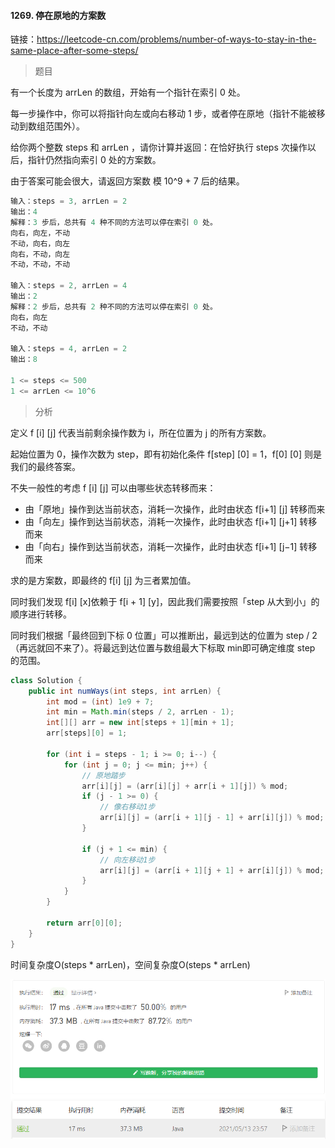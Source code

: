 #### 1269. 停在原地的方案数

链接：https://leetcode-cn.com/problems/number-of-ways-to-stay-in-the-same-place-after-some-steps/

> 题目

有一个长度为 arrLen 的数组，开始有一个指针在索引 0 处。

每一步操作中，你可以将指针向左或向右移动 1 步，或者停在原地（指针不能被移动到数组范围外）。

给你两个整数 steps 和 arrLen ，请你计算并返回：在恰好执行 steps 次操作以后，指针仍然指向索引 0 处的方案数。

由于答案可能会很大，请返回方案数 模 10^9 + 7 后的结果。

```java
输入：steps = 3, arrLen = 2
输出：4
解释：3 步后，总共有 4 种不同的方法可以停在索引 0 处。
向右，向左，不动
不动，向右，向左
向右，不动，向左
不动，不动，不动

输入：steps = 2, arrLen = 4
输出：2
解释：2 步后，总共有 2 种不同的方法可以停在索引 0 处。
向右，向左
不动，不动
    
输入：steps = 4, arrLen = 2
输出：8
    
1 <= steps <= 500
1 <= arrLen <= 10^6
```

> 分析

定义 f [i] [j] 代表当前剩余操作数为 i，所在位置为 j 的所有方案数。

起始位置为 0，操作次数为 step，即有初始化条件 f[step] [0] = 1，f[0] [0] 则是我们的最终答案。

不失一般性的考虑 f [i] [j] 可以由哪些状态转移而来：

- 由「原地」操作到达当前状态，消耗一次操作，此时由状态 f[i+1] [j] 转移而来
- 由「向左」操作到达当前状态，消耗一次操作，此时由状态 f[i+1] [j+1] 转移而来
- 由「向右」操作到达当前状态，消耗一次操作，此时由状态 f[i+1] [j−1] 转移而来

求的是方案数，即最终的 f[i] [j] 为三者累加值。

同时我们发现 f[i] [x]依赖于 f[i + 1] [y]，因此我们需要按照「step 从大到小」的顺序进行转移。

同时我们根据「最终回到下标 0 位置」可以推断出，最远到达的位置为 step / 2（再远就回不来了）。将最远到达位置与数组最大下标取 min即可确定维度 step 的范围。

```java
class Solution {
    public int numWays(int steps, int arrLen) {
        int mod = (int) 1e9 + 7;
        int min = Math.min(steps / 2, arrLen - 1);
        int[][] arr = new int[steps + 1][min + 1];
        arr[steps][0] = 1;

        for (int i = steps - 1; i >= 0; i--) {
            for (int j = 0; j <= min; j++) {
                // 原地踏步
                arr[i][j] = (arr[i][j] + arr[i + 1][j]) % mod;
                if (j - 1 >= 0) {
                    // 像右移动1步
                    arr[i][j] = (arr[i + 1][j - 1] + arr[i][j]) % mod;
                }

                if (j + 1 <= min) {
                    // 向左移动1步
                    arr[i][j] = (arr[i + 1][j + 1] + arr[i][j]) % mod;
                }
            }
        }

        return arr[0][0];
    }
}
```

时间复杂度O(steps * arrLen)，空间复杂度O(steps * arrLen)

![image-20210513235748199](1269.停在原地的方案数.assets/image-20210513235748199.png)